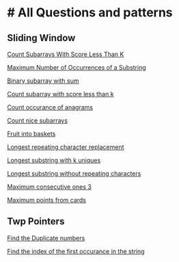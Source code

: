 <h1># All Questions and patterns</h1>

<h2>Sliding Window</h2>
<p><a href="https://leetcode.com/problems/count-subarrays-with-score-less-than-k/description/?envType=problem-list-v2&envId=sliding-window">Count Subarrays With Score Less Than K</a></p>
<p><a href="https://leetcode.com/problems/maximum-number-of-occurrences-of-a-substring/description/?envType=problem-list-v2&envId=sliding-window">Maximum Number of Occurrences of a Substring</a></p>
<p><a href="https://leetcode.com/problems/binary-subarrays-with-sum/description/">Binary subarray with sum</a></p>
<p><a href="https://leetcode.com/problems/count-subarrays-with-score-less-than-k/description/?envType=problem-list-v2&envId=sliding-window">Count subarray with score less than k</a></p>
<p><a href="https://www.geeksforgeeks.org/problems/count-occurences-of-anagrams5839/1">Count occurance of anagrams</a></p>
<p><a href="https://leetcode.com/problems/count-number-of-nice-subarrays/description/">Count nice subarrays</a></p>
<p><a href="https://leetcode.com/problems/fruit-into-baskets/description/">Fruit into baskets</a></p>
<p><a href="https://leetcode.com/problems/longest-repeating-character-replacement/description/">Longest repeating character replacement</a></p>
<p><a href="https://www.geeksforgeeks.org/problems/longest-k-unique-characters-substring0853/1">Longest substring with k uniques</a></p>
<p><a href="https://leetcode.com/problems/longest-substring-without-repeating-characters/description/">Longest substring without repeating characters</a></p>
<p><a href="https://leetcode.com/problems/max-consecutive-ones-iii/">Maximum consecutive ones 3</a></p>
<p><a href="https://leetcode.com/problems/maximum-points-you-can-obtain-from-cards/description/">Maximum points from cards</a></p>

<h2>Twp Pointers</h2>
<p><a href="https://leetcode.com/problems/find-the-duplicate-number/description/?envType=problem-list-v2&envId=two-pointers">Find the Duplicate numbers</a></p>
<p><a href="https://leetcode.com/problems/find-the-index-of-the-first-occurrence-in-a-string/description/?envType=problem-list-v2&envId=two-pointers">Find the index of the first occurance in the string</a></p>
